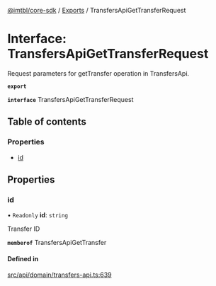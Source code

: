 [@imtbl/core-sdk](../README.md) / [Exports](../modules.md) / TransfersApiGetTransferRequest

# Interface: TransfersApiGetTransferRequest

Request parameters for getTransfer operation in TransfersApi.

**`export`** 

**`interface`** TransfersApiGetTransferRequest

## Table of contents

### Properties

- [id](TransfersApiGetTransferRequest.md#id)

## Properties

### id

• `Readonly` **id**: `string`

Transfer ID

**`memberof`** TransfersApiGetTransfer

#### Defined in

[src/api/domain/transfers-api.ts:639](https://github.com/immutable/imx-core-sdk/blob/7204457/src/api/domain/transfers-api.ts#L639)
